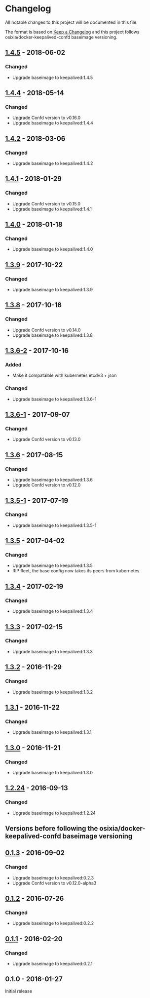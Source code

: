 # Changelog
All notable changes to this project will be documented in this file.

The format is based on [Keep a Changelog](http://keepachangelog.com/en/1.0.0/)
and this project follows osixia/docker-keepalived-confd baseimage versioning.

## [1.4.5] - 2018-06-02
### Changed
  - Upgrade baseimage to keepalived:1.4.5

## [1.4.4] - 2018-05-14
### Changed
  - Upgrade Confd version to v0.16.0
  - Upgrade baseimage to keepalived:1.4.4

## [1.4.2] - 2018-03-06
### Changed
  - Upgrade baseimage to keepalived:1.4.2

## [1.4.1] - 2018-01-29
### Changed
  - Upgrade Confd version to v0.15.0
  - Upgrade baseimage to keepalived:1.4.1

## [1.4.0] - 2018-01-18
### Changed
  - Upgrade baseimage to keepalived:1.4.0

## [1.3.9] - 2017-10-22
### Changed
  - Upgrade baseimage to keepalived:1.3.9

## [1.3.8] - 2017-10-16
### Changed
  - Upgrade Confd version to v0.14.0
  - Upgrade baseimage to keepalived:1.3.8

## [1.3.6-2] - 2017-10-16
### Added
  - Make it compataible with kubernetes etcdv3 + json

### Changed
  - Upgrade baseimage to keepalived:1.3.6-1

## [1.3.6-1] - 2017-09-07
### Changed
  - Upgrade Confd version to v0.13.0

## [1.3.6] - 2017-08-15
### Changed
  - Upgrade baseimage to keepalived:1.3.6
  - Upgrade Confd version to v0.12.0

## [1.3.5-1] - 2017-07-19
### Changed
  - Upgrade baseimage to keepalived:1.3.5-1

## [1.3.5] - 2017-04-02
### Changed
  - Upgrade baseimage to keepalived:1.3.5
  - RIP fleet, the base config now takes its peers from kubernetes

## [1.3.4] - 2017-02-19
### Changed
  - Upgrade baseimage to keepalived:1.3.4

## [1.3.3] - 2017-02-15
### Changed
  - Upgrade baseimage to keepalived:1.3.3

## [1.3.2] - 2016-11-29
### Changed
  - Upgrade baseimage to keepalived:1.3.2

## [1.3.1] - 2016-11-22
### Changed
  - Upgrade baseimage to keepalived:1.3.1

## [1.3.0] - 2016-11-21
### Changed
  - Upgrade baseimage to keepalived:1.3.0

## [1.2.24] - 2016-09-13
### Changed
  - Upgrade baseimage to keepalived:1.2.24

## Versions before following the osixia/docker-keepalived-confd baseimage versioning

## [0.1.3] - 2016-09-02
### Changed
  - Upgrade baseimage to keepalived:0.2.3
  - Upgrade Confd version to v0.12.0-alpha3

## [0.1.2] - 2016-07-26
### Changed
  - Upgrade baseimage to keepalived:0.2.2

## [0.1.1] - 2016-02-20
### Changed
  - Upgrade baseimage to keepalived:0.2.1

## 0.1.0 - 2016-01-27
Initial release

[1.4.5]: https://github.com/osixia/docker-keepalived-confd/compare/v1.4.4...v1.4.5
[1.4.4]: https://github.com/osixia/docker-keepalived-confd/compare/v1.4.2...v1.4.4
[1.4.2]: https://github.com/osixia/docker-keepalived-confd/compare/v1.4.1...v1.4.2
[1.4.1]: https://github.com/osixia/docker-keepalived-confd/compare/v1.4.0...v1.4.1
[1.4.0]: https://github.com/osixia/docker-keepalived-confd/compare/v1.3.9...v1.4.0
[1.3.9]: https://github.com/osixia/docker-keepalived-confd/compare/v1.3.8...v1.3.9
[1.3.8]: https://github.com/osixia/docker-keepalived-confd/compare/v1.3.6-2...v1.3.8
[1.3.6-2]: https://github.com/osixia/docker-keepalived-confd/compare/v1.3.6-1...v1.3.6-2
[1.3.6-1]: https://github.com/osixia/docker-keepalived-confd/compare/v1.3.6...v1.3.6-1
[1.3.6]: https://github.com/osixia/docker-keepalived-confd/compare/v1.3.5-1...v1.3.6
[1.3.5-1]: https://github.com/osixia/docker-keepalived-confd/compare/v1.3.5...v1.3.5-1
[1.3.5]: https://github.com/osixia/docker-keepalived-confd/compare/v1.3.4...v1.3.5
[1.3.4]: https://github.com/osixia/docker-keepalived-confd/compare/v1.3.3...v1.3.4
[1.3.3]: https://github.com/osixia/docker-keepalived-confd/compare/v1.3.2...v1.3.3
[1.3.2]: https://github.com/osixia/docker-keepalived-confd/compare/v1.3.1...v1.3.2
[1.3.1]: https://github.com/osixia/docker-keepalived-confd/compare/v1.3.0...v1.3.1
[1.3.0]: https://github.com/osixia/docker-keepalived-confd/compare/v1.2.24...v1.3.0
[1.2.24]: https://github.com/osixia/docker-keepalived-confd/compare/v0.1.3...v1.2.24
[0.1.3]: https://github.com/osixia/docker-keepalived-confd/compare/v0.1.2...v0.1.3
[0.1.2]: https://github.com/osixia/docker-keepalived-confd/compare/v0.1.1...v0.1.2
[0.1.1]: https://github.com/osixia/docker-keepalived-confd/compare/v0.1.0...v0.1.1
